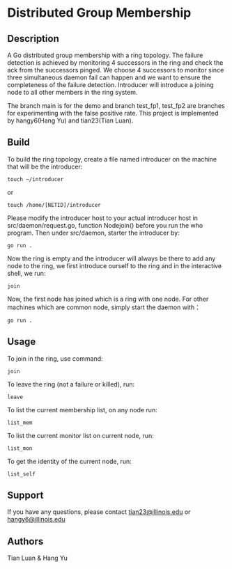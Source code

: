 # Distributed Group Membership

## Description
A Go distributed group membership with a ring topology. The failure detection is achieved by monitoring 4 successors in the ring and check the ack from the successors pinged. We choose 4 successors to monitor since three simultaneous daemon fail can happen and we want to ensure the completeness of the failure detection. Introducer will introduce a joining node to all other members in the ring system.

The branch main is for the demo and branch test_fp1, test_fp2 are branches for experimenting with the false positive rate. This project is implemented by hangy6(Hang Yu) and tian23(Tian Luan).

## Build

To build the ring topology, create a file named introducer on the machine that will be the introducer:

```
touch ~/introducer
```

or

```
touch /home/[NETID]/introducer
```

Please modify the introducer host to your actual introducer host in src/daemon/request.go, function Nodejoin() before you run the who program. Then under src/daemon, starter the introducer by:

```
go run .
```

Now the ring is empty and the introducer will always be there to add any node to the ring, we first introduce ourself to the ring and in the interactive shell, we run:

```
join
```

Now, the first node has joined which is a ring with one node. For other machines which are common node, simply start the daemon with：

```
go run .
```

## Usage

To join in the ring, use command:

```
join
```

To leave the ring (not a failure or killed), run:
```
leave
```

To list the current membership list, on any node run:
```
list_mem
```

To list the current monitor list on current node, run:
```
list_mon
```

To get the identity of the current node, run:
```
list_self
```

## Support
If you have any questions, please contact tian23@illinois.edu or hangy6@illinois.edu

## Authors 
Tian Luan & Hang Yu

